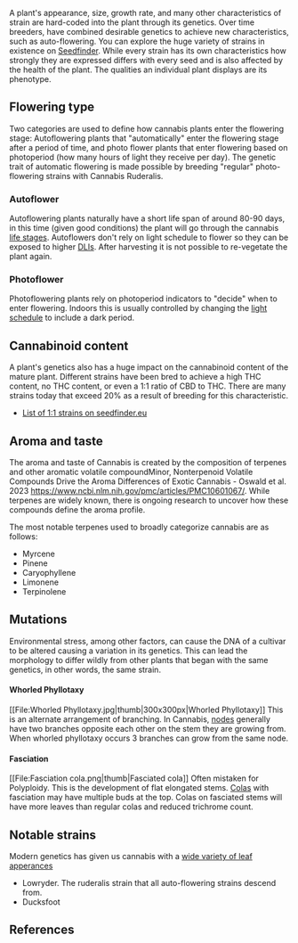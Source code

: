 A plant's appearance, size, growth rate, and many other characteristics of strain are hard-coded into the plant through its genetics. Over time breeders, have combined desirable genetics to achieve new characteristics, such as auto-flowering. You can explore the huge variety of strains in existence on [Seedfinder](https://en.seedfinder.eu/). While every strain has its own characteristics how strongly they are expressed differs with every seed and is also affected by the health of the plant. The qualities an individual plant displays are its phenotype.

## Flowering type ##
Two categories are used to define how cannabis plants enter the flowering stage: Autoflowering plants that "automatically" enter the flowering stage after a period of time, and photo flower plants that enter flowering based on photoperiod (how many hours of light they receive per day). The genetic trait of automatic flowering is made possible by breeding "regular" photo-flowering strains with Cannabis Ruderalis. 
### Autoflower ###
Autoflowering plants naturally have a short life span of around 80-90 days, in this time (given good conditions) the plant will go through the cannabis [life stages](/Life_Stages). Autoflowers don't rely on light schedule to flower so they can be exposed to higher [DLIs](/Light#dli).  After harvesting it is not possible to re-vegetate the plant again.

### Photoflower ###
Photoflowering plants rely on photoperiod indicators to "decide" when to enter flowering. Indoors this is usually controlled by changing the [light schedule](/Light#light_schedules) to include a dark period.

## Cannabinoid content ##
A plant's genetics also has a huge impact on the cannabinoid content of the mature plant. Different strains have been bred to achieve a high THC content, no THC content, or even a 1:1 ratio of CBD to THC. There are many strains today that exceed 20% as a result of breeding for this characteristic.

* [List of 1:1 strains on seedfinder.eu](https://en.seedfinder.eu/database/strains/cbd-rich/same-amount-of-thc-and-cbd/)

## Aroma and taste ##
The aroma and taste of Cannabis is created by the composition of terpenes and other aromatic volatile compound<ref>Minor, Nonterpenoid Volatile Compounds Drive the Aroma Differences of Exotic Cannabis - Oswald et al. 2023 https://www.ncbi.nlm.nih.gov/pmc/articles/PMC10601067/</ref>. While terpenes are widely known, there is ongoing research to uncover how these compounds define the aroma profile.

The most notable terpenes used to broadly categorize cannabis are as follows:

* Myrcene
* Pinene
* Caryophyllene
* Limonene
* Terpinolene

## Mutations ##
Environmental stress, among other factors, can cause the DNA of a cultivar to be altered causing a variation in its genetics. This can lead the morphology to differ wildly from other plants that began with the same genetics, in other words, the same strain.

#### Whorled Phyllotaxy ####
[[File:Whorled Phyllotaxy.jpg|thumb|300x300px|Whorled Phyllotaxy]]
This is an alternate arrangement of branching. In Cannabis, [nodes](/Anatomy_of_Cannabis#node) generally have two branches opposite each other on the stem they are growing from. When whorled phyllotaxy occurs 3 branches can grow from the same node.


#### Fasciation ####
[[File:Fasciation cola.png|thumb|Fasciated cola]]
Often mistaken for Polyploidy. This is the development of flat elongated stems. [Colas](Anatomy_of_Cannabis#cola) with fasciation may have multiple buds at the top. Colas on fasciated stems will have more leaves than regular colas and reduced trichrome count.

## Notable strains ##
Modern genetics has given us cannabis with a [wide variety of leaf apperances](https://dutch-passion.com/en/blog/understanding-and-using-cannabis-leaves-n985)
* Lowryder. The ruderalis strain that all auto-flowering strains descend from.
* Ducksfoot




## References ##